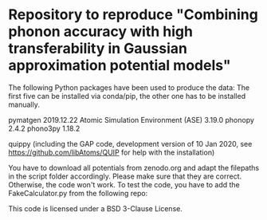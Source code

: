 # Repository to reproduce "Combining phonon accuracy with high transferability in Gaussian approximation potential models"

The following Python packages have been used to produce the data: 
The first five can be installed via conda/pip, the other one has to be installed manually.

pymatgen 2019.12.22
Atomic  Simulation  Environment  (ASE) 3.19.0
phonopy 2.4.2
phono3py 1.18.2

quippy (including  the  GAP  code,  development  version  of  10  Jan 2020, see https://github.com/libAtoms/QUIP for help with the installation)

You have to download all potentials from zenodo.org and adapt the filepaths in the script folder accordingly. Please make sure that they are correct. Otherwise, the code won't work.
To test the code, you have to add the FakeCalculator.py from the following repo:

This code is licensed under a BSD 3-Clause License. 
